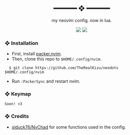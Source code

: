 <h2 align="center"> ━━━━━━  ❖  ━━━━━━ </h2>

<div align="center">

   my neovim config. now in lua.

</div>

<div align="center">
    <img src="https://cdn.xndr.tech/u/vNKuYhh.png">
    <img src="https://cdn.xndr.tech/u/v0Gue8N.png">
</div>

### ❖ Installation

   * First, install [packer.nvim](https://github.com/wbthomason/packer.nvim).
   * Then, clone this repo to `$HOME/.config/nvim`.
   ```
     $ git clone https://github.com/TheRealKizu/neodots $HOME/.config/nvim
   ```
   * Run `:PackerSync` and restart nvim.

### ❖ Keymap

   `Soon! <3`

### ❖ Credits

   * [siduck76/NvChad](https://github.com/siduck76/NvChad) for some functions used in the config.
